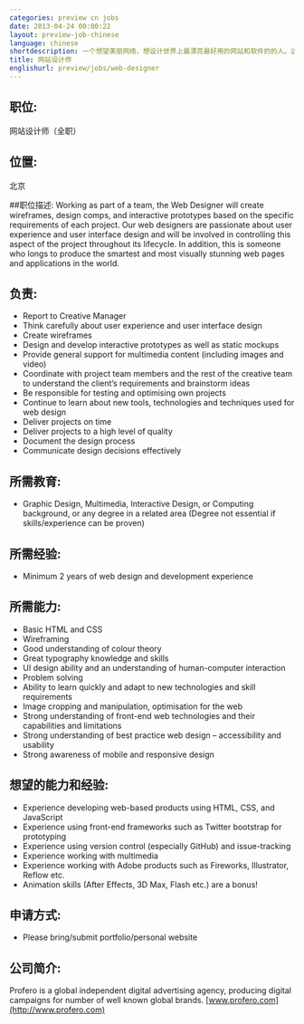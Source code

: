 ```yaml
---
categories: preview cn jobs
date: 2013-04-24 00:00:22
layout: preview-job-chinese
language: chinese
shortdescription: 一个想望美丽网络，想设计世界上最漂亮最好用的网站和软件的的人。这个人为了建造原型网站会写HTML和CSS。
title: 网站设计师
englishurl: preview/jobs/web-designer
---
```


## 职位:
网站设计师（全职）

## 位置:
北京

##职位描述: 
Working as part of a team, the Web Designer will create wireframes, design comps, and interactive prototypes based on the specific requirements of each project. Our web designers are passionate about user experience and user interface design and will be involved in controlling this aspect of the project throughout its lifecycle. In addition, this is someone who longs to produce the smartest and most visually stunning web pages and applications in the world.

## 负责:
* Report to Creative Manager
* Think carefully about user experience and user interface design
* Create wireframes
* Design and develop interactive prototypes as well as static mockups
* Provide general support for multimedia content (including images and video)
* Coordinate with project team members and the rest of the creative team to understand the client’s requirements and brainstorm ideas
* Be responsible for testing and optimising own projects
* Continue to learn about new tools, technologies and techniques used for web design
* Deliver projects on time
* Deliver projects to a high level of quality
* Document the design process
* Communicate design decisions effectively

## 所需教育:
* Graphic Design, Multimedia, Interactive Design, or Computing background, or any degree in a related area (Degree not essential if skills/experience can be proven)

## 所需经验:
* Minimum 2 years of web design and development experience

## 所需能力:
* Basic HTML and CSS
* Wireframing
* Good understanding of colour theory
* Great typography knowledge and skills
* UI design ability and an understanding of human-computer interaction
* Problem solving
* Ability to learn quickly and adapt to new technologies and skill requirements
* Image cropping and manipulation, optimisation for the web
* Strong understanding of front-end web technologies and their capabilities and limitations
* Strong understanding of best practice web design – accessibility and usability
* Strong awareness of mobile and responsive design

## 想望的能力和经验:
* Experience developing web-based products using HTML, CSS, and JavaScript
* Experience using front-end frameworks such as Twitter bootstrap for prototyping
* Experience using version control (especially GitHub) and issue-tracking
* Experience working with multimedia
* Experience working with Adobe products such as Fireworks, Illustrator, Reflow etc.
* Animation skills (After Effects, 3D Max, Flash etc.) are a bonus!

## 申请方式:
* Please bring/submit portfolio/personal website

## 公司简介:
Profero is a global independent digital advertising agency, producing digital campaigns for number of well known global brands.
[www.profero.com](http://www.profero.com)